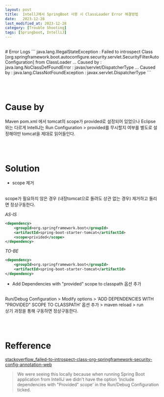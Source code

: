 ```yaml
---
layout: post
title:  IntellJ에서 SpringBoot 사용 시 ClassLoader Error 해결방법
date:   2023-12-28
last_modified_at: 2023-12-28
category: [Trouble Shooting]
tags: [Springboot, IntelliJ]
---
```



<br/>
# Error Logs
```
java.lang.IllegalStateException : Failed to introspect Class [org.springframework.boot.autoconfigure.security.servlet.SecurityFilterAutoConfiguration] from ClassLoader
...
Caused by : java.lang.NoClassDefFoundError : javax/servlet/DispatcherType
...
Caused by : java.lang.ClassNotFoundException : javax.servlet.DispatcherType
``` 


<br/><br/>
# Cause by
Maven pom.xml 에서 tomcat의 scope가 provided로 설정되어 있었으나
Eclipse와는 다르게 IntelliJ는 Run Configuration > provided를 무시할지 여부를 별도로 설정해야만 tomcat을 제대로 읽어들인다. 


<br/><br/>
# Solution
+ scope 제거
<br/>
scope가 필요하지 않은 경우 (내장tomcat으로 돌려도 상관 없는 경우) 제거하고 돌리면 정상구동한다.

*AS-IS*
```xml
<dependency>
	<groupId>org.springframework.boot</groupId>
	<artifactId>spring-boot-starter-tomcat</artifactId>
	<scope>privided</scope>
</dependency>
```

*TO-BE*
```xml
<dependency>
	<groupId>org.springframework.boot</groupId>
	<artifactId>spring-boot-starter-tomcat</artifactId>
</dependency>
```

+ Add Dependencies with "provided" scope to classpath 옵션 추가
<br/>
Run/Debug Configuration > Modify options > ‘ADD DEPENDENCIES WITH "PROVIDED" SCOPE TO CLASSPATH’ 옵션 추가 > maven reload > run
<br/>
상기 과정을 통해 구동하면 정상구동한다.

<br/><br/>
# Refference
[stackoverflow_failed-to-introspect-class-org-springframework-security-config-annotation-web][stackoverflowLink]
> We were seeing this locally because when running Spring Boot application from IntelliJ we didn't have the option 'Include dependencies with "Provided" scope' in the Run/Debug Configuration ticked.

<br/><br/>

[stackoverflowLink]: https://stackoverflow.com/questions/53714699/failed-to-introspect-class-org-springframework-security-config-annotation-web-c
